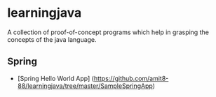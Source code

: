 # learningjava
A collection of proof-of-concept programs which help in grasping the concepts of the java language.

## Spring
* [Spring Hello World App] (https://github.com/amit8-88/learningjava/tree/master/SampleSpringApp)

